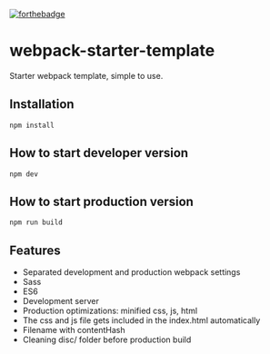 [![forthebadge](https://forthebadge.com/images/badges/built-with-love.svg)](https://forthebadge.com)

# webpack-starter-template

Starter webpack template, simple to use.

## Installation

```
npm install
```

## How to start developer version 

```
npm dev
```

## How to start production version 

```
npm run build
```

## Features
- Separated development and production webpack settings
- Sass
- ES6
- Development server
- Production optimizations: minified css, js, html
- The css and js file gets included in the index.html automatically
- Filename with contentHash
- Cleaning disc/ folder before production build
